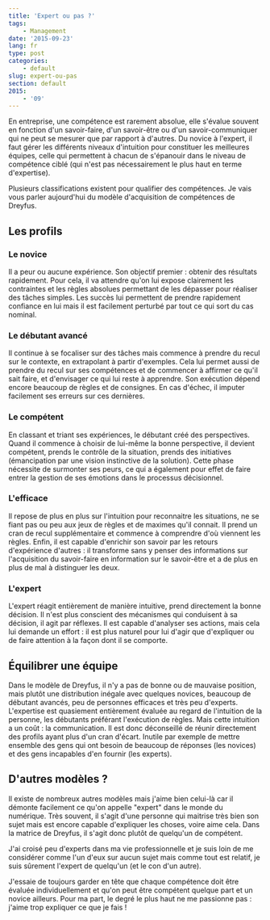 ```yaml
---
title: 'Expert ou pas ?'
tags:
    - Management
date: '2015-09-23'
lang: fr
type: post
categories:
    - default
slug: expert-ou-pas
section: default
2015:
    - '09'
---
```


En entreprise, une compétence est rarement absolue, elle s'évalue souvent en fonction d'un savoir-faire, d'un savoir-être ou d'un savoir-communiquer qui ne peut se mesurer que par rapport à d'autres. Du novice à l'expert, il faut gérer les différents niveaux d'intuition pour constituer les meilleures équipes, celle qui permettent à chacun de s'épanouir dans le niveau de compétence ciblé (qui n'est pas nécessairement le plus haut en terme d'expertise).

Plusieurs classifications existent pour qualifier des compétences. Je vais vous parler aujourd'hui du modèle d'acquisition de compétences de Dreyfus.

<!-- more -->

## Les profils

### Le novice

Il a peur ou aucune expérience. Son objectif premier : obtenir des résultats rapidement. Pour cela, il va attendre qu'on lui expose clairement les contraintes et les règles absolues permettant de les dépasser pour réaliser des tâches simples. Les succès lui permettent de prendre rapidement confiance en lui mais il est facilement perturbé par tout ce qui sort du cas nominal.

### Le débutant avancé

Il continue à se focaliser sur des tâches mais commence à prendre du recul sur le contexte, en extrapolant à partir d'exemples. Cela lui permet aussi de prendre du recul sur ses compétences et de commencer à affirmer ce qu'il sait faire, et d'envisager ce qui lui reste à apprendre. Son exécution dépend encore beaucoup de règles et de consignes. En cas d'échec, il imputer facilement ses erreurs sur ces dernières.

### Le compétent

En classant et triant ses expériences, le débutant créé des perspectives. Quand il commence à choisir de lui-même la bonne perspective, il devient compétent, prends le contrôle de la situation, prends des initiatives (émancipation par une vision instinctive de la solution). Cette phase nécessite de surmonter ses peurs, ce qui a également pour effet de faire entrer la gestion de ses émotions dans le processus décisionnel.

### L'efficace

Il repose de plus en plus sur l'intuition pour reconnaitre les situations, ne se fiant pas ou peu aux jeux de règles et de maximes qu'il connait. Il prend un cran de recul supplémentaire et commence à comprendre d'où viennent les règles. Enfin, il est capable d'enrichir son savoir par les retours d'expérience d'autres : il transforme sans y penser des informations sur l'acquisition du savoir-faire en information sur le savoir-être et a de plus en plus de mal à distinguer les deux.

### L'expert

L'expert réagit entièrement de manière intuitive, prend directement la bonne décision. Il n'est plus conscient des mécanismes qui conduisent à sa décision, il agit par réflexes. Il est capable d'analyser ses actions, mais cela lui demande un effort : il est plus naturel pour lui d'agir que d'expliquer ou de faire attention à la façon dont il se comporte.

## Équilibrer une équipe

Dans le modèle de Dreyfus, il n'y a pas de bonne ou de mauvaise position, mais plutôt une distribution inégale avec quelques novices, beaucoup de débutant avancés, peu de personnes efficaces et très peu d'experts. L'expertise est quasiement entièrement évaluée au regard de l'intuition de la personne, les débutants préférant l'exécution de règles. Mais cette intuition a un coût : la communication. Il est donc déconseillé de réunir directement des profils ayant plus d'un cran d'écart. Inutile par exemple de mettre ensemble des gens qui ont besoin de beaucoup de réponses (les novices) et des gens incapables d'en fournir (les experts).

## D'autres modèles ?

Il existe de nombreux autres modèles mais j'aime bien celui-là car il démonte facilement ce qu'on appelle "expert" dans le monde du numérique. Très souvent, il s'agit d'une personne qui maitrise très bien son sujet mais est encore capable d'expliquer les choses, voire aime cela. Dans la matrice de Dreyfus, il s'agit donc plutôt de quelqu'un de compétent.

J'ai croisé peu d'experts dans ma vie professionnelle et je suis loin de me considérer comme l'un d'eux sur aucun sujet mais comme tout est relatif, je suis sûrement l'expert de quelqu'un (et le con d'un autre).

J'essaie de toujours garder en tête que chaque compétence doit être évaluée individuellement et qu'on peut être compétent quelque part et un novice ailleurs. Pour ma part, le degré le plus haut ne me passionne pas : j'aime trop expliquer ce que je fais !
